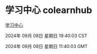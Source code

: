 # 学习中心 colearnhub
[学习中心](http://219.139.196.164:56308/colearnhub/)

2024年 09月 08日 星期日 19:40:03 CST

2024年 09月 08日 星期日 11:40:03 GMT
